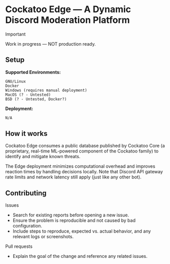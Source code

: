 # Cockatoo Edge — A Dynamic Discord Moderation Platform

> [!IMPORTANT]
> Work in progress — NOT production ready.

## Setup

**Supported Environments:**

```csv
GNU/Linux
Docker
Windows (requires manual deployment)
MacOS (? - Untested)
BSD (? - Untested, Docker?)
```

**Deployment:**

```bash
N/A
```

## How it works

Cockatoo Edge consumes a public database published by Cockatoo Core (a proprietary, real-time ML-powered component of the Cockatoo family) to identify and mitigate known threats. 

The Edge deployment minimizes computational overhead and improves reaction times by handling decisions locally. Note that Discord API gateway rate limits and network latency still apply (just like any other bot).

## Contributing

Issues
- Search for existing reports before opening a new issue.
- Ensure the problem is reproducible and not caused by bad configuration.
- Include steps to reproduce, expected vs. actual behavior, and any relevant logs or screenshots.

Pull requests
- Explain the goal of the change and reference any related issues.